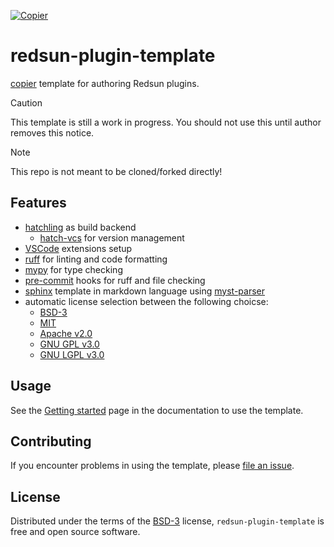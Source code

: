 [![Copier](https://img.shields.io/endpoint?url=https://raw.githubusercontent.com/copier-org/copier/master/img/badge/badge-grayscale-inverted-border-purple.json)](https://github.com/copier-org/copier)

# redsun-plugin-template

[copier](https://copier.readthedocs.io/en/stable/) template for authoring Redsun plugins.

> [!CAUTION]
> This template is still a work in progress. You should not use this until author removes this notice.

> [!NOTE]
> This repo is not meant to be cloned/forked directly!

## Features

- [hatchling](https://hatch.pypa.io/latest/) as build backend
  - [hatch-vcs](https://github.com/ofek/hatch-vcs) for version management
- [VSCode](https://code.visualstudio.com/) extensions setup
- [ruff](https://docs.astral.sh/ruff/) for linting and code formatting
- [mypy](https://github.com/python/mypy) for type checking
- [pre-commit](https://pre-commit.com/) hooks for ruff and file checking
- [sphinx](https://www.sphinx-doc.org/en/master/) template in markdown language using [myst-parser](https://myst-parser.readthedocs.io/en/stable/)
- automatic license selection between the following choicse:
  - [BSD-3]
  - [MIT]
  - [Apache v2.0]
  - [GNU GPL v3.0]
  - [GNU LGPL v3.0]

## Usage

See the [Getting started](https://redsun-acquisition.github.io/redsun-plugin-template/getting_started/) page in the documentation to use the template.

## Contributing

If you encounter problems in using the template, please [file an issue].

## License

Distributed under the terms of the [BSD-3] license, `redsun-plugin-template`
is free and open source software.


[file an issue]: https://github.com/redsun-acquisition/redsun-plugin-template/issues
[mit]: http://opensource.org/licenses/MIT
[BSD-3]: http://opensource.org/licenses/BSD-3-Clause
[gnu gpl v3.0]: http://www.gnu.org/licenses/gpl-3.0.txt
[gnu lgpl v3.0]: http://www.gnu.org/licenses/lgpl-3.0.txt
[apache v2.0]: http://www.apache.org/licenses/LICENSE-2.0
